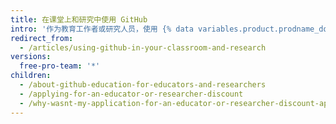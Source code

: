 ```yaml
---
title: 在课堂上和研究中使用 GitHub
intro: '作为教育工作者或研究人员，使用 {% data variables.product.prodname_dotcom %} 在课堂上、学生或研究小组中协作完成您的工作等等。'
redirect_from:
  - /articles/using-github-in-your-classroom-and-research
versions:
  free-pro-team: '*'
children:
  - /about-github-education-for-educators-and-researchers
  - /applying-for-an-educator-or-researcher-discount
  - /why-wasnt-my-application-for-an-educator-or-researcher-discount-approved
---
```


